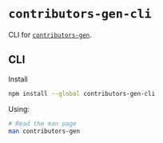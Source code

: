 # `contributors-gen-cli`

CLI for [`contributors-gen`](https://github.com/Yash-Singh1/contributors-gen).

## CLI

Install

```sh
npm install --global contributors-gen-cli
```

Using:

```sh
# Read the man page
man contributors-gen
```
